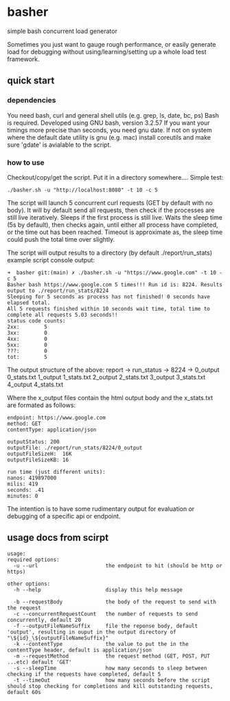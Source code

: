 # basher
simple bash concurrent load generator

Sometimes you just want to gauge rough performance, or easily generate load for debugging without using/learning/setting up a whole load test framework.

## quick start
### dependencies
You need bash, curl and general shell utils (e.g. grep, ls, date, bc, ps)
Bash is required. Developed using GNU bash, version 3.2.57
If you want your timings more precise than seconds, you need gnu date. 
If not on system where the default date utility is gnu (e.g. mac) install coreutils and make sure 'gdate' is avialable to the script.

### how to use
Checkout/copy/get the script. Put it in a directory somewhere....
Simple test:

```
./basher.sh -u "http://localhost:8080" -t 10 -c 5 
```
The script will launch 5 concurrent curl requests (GET by default with no body). It will by default send all requests, then check if the processes are still live iteratively. Sleeps if the first process is still live. Waits the sleep time (5s by default), then checks again, until either all process have completed, or the time out has been reached. Timeout is approximate as, the sleep time could push the total time over slightly.

The script will output results to a directory (by default ./report/run_stats)
example script console output:

```
➜  basher git:(main) ✗ ./basher.sh -u "https://www.google.com" -t 10 -c 5
Basher bash https://www.google.com 5 times!!! Run id is: 8224. Results output to ./report/run_stats/8224
Sleeping for 5 seconds as process has not finished! 0 seconds have elapsed total.
All 5 requests finished within 10 seconds wait time, total time to complete all requests 5.03 seconds!!
status code counts:
2xx:        5
3xx:        0
4xx:        0
5xx:        0
???:        0
tot:        5
```

The output structure of the above:
report -> 
  run_status ->
    8224 ->
      0_output
      0_stats.txt
      1_output
      1_stats.txt
      2_output
      2_stats.txt
      3_output
      3_stats.txt
      4_output
      4_stats.txt

Where the x_output files contain the html output body and the x_stats.txt are formated as follows:
```
endpoint: https://www.google.com
method: GET
contentType: application/json

outputStatus: 200
outputFile: ./report/run_stats/8224/0_output
outputFileSizeH:  16K
outputFileSizeKB: 16

run time (just different units):
nanos: 419897000
milis: 419
seconds: .41
minutes: 0
```

The intention is to have some rudimentary output for evaluation or debugging of a specific api or endpoint.

## usage docs from scirpt
```
usage:
required options:
  -u --url                      the endpoint to hit (should be http or https)

other options:
  -h --help                     display this help message

  -b --requestBody              the body of the request to send with the request
  -c --concurrentRequestCount   the number of requests to send concurrently, default 20
  -f --outputFileNameSuffix     file the reponse body, default 'output', resulting in ouput in the output directory of "\${id}_\${outputFileNameSuffix}"
  -k --contentType              the value to put the in the contentType header, default is application/json
  -m --requestMethod            the request method (GET, POST, PUT ...etc) default 'GET'
  -s --sleepTime                how many seconds to sleep between checking if the requests have completed, default 5
  -t --timeOut                  how many seconds before the script should stop checking for completions and kill outstanding requests, default 60s
```
  
